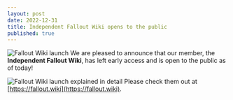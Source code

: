 ```yaml
---
layout: post
date: 2022-12-31
title: Independent Fallout Wiki opens to the public
published: true
---
```

![Fallout Wiki launch]({{site.baseurl}}/images/falloutwikilaunch.png)
We are pleased to announce that our member, the **Independent Fallout Wiki**, has left early access and is open to the public as of today!

![Fallout Wiki launch explained in detail]({{site.baseurl}}/images/falloutwikilaunch2.png)
Please check them out at [https://fallout.wiki](https://fallout.wiki).
